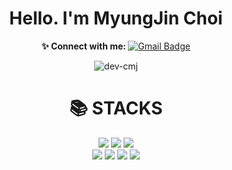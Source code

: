 <h1 align="center">Hello. I'm MyungJin Choi</h1>

<p align="center">
  <b>✨ Connect with me: </b>
  <a href="mailto:dunghasd@gmail.com">
    <img alt="Gmail Badge" src="https://img.shields.io/badge/Gmail-d14836?style=flat-square&logo=Gmail&logoColor=white&link=mailto:dunghasd@gmail.com" />
  </a>
</p>

<p align="center">
  <img align="center" src="https://github-readme-stats.vercel.app/api?username=dev-cmj&show_icons=true&locale=en" alt="dev-cmj" />
</p>

<div align=center><h1>📚 STACKS</h1></div>

<div align=center> 
  <img src="https://img.shields.io/badge/java-007396?style=for-the-badge&logo=java&logoColor=white">
  <img src="https://img.shields.io/badge/spring-6DB33F?style=for-the-badge&logo=spring&logoColor=white">
  <img src="https://img.shields.io/badge/springboot-6DB33F?style=for-the-badge&logo=springboot&logoColor=white">
  <br>
  <img src="https://img.shields.io/badge/javascript-F7DF1E?style=for-the-badge&logo=javascript&logoColor=black"> 
  <img src="https://img.shields.io/badge/jquery-0769AD?style=for-the-badge&logo=jquery&logoColor=white">
  <img src="https://img.shields.io/badge/vue.js-4FC08D?style=for-the-badge&logo=vue.js&logoColor=white"> 
  <img src="https://img.shields.io/badge/mysql-4479A1?style=for-the-badge&logo=mysql&logoColor=white"> 
</div>


